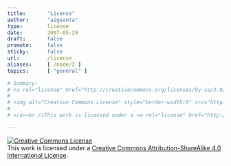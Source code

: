 ```yaml
---
title:       "License"
author:      "aigeanta"
type:        license
date:        2007-05-29
draft:       false
promote:     false
sticky:      false
url:         /license
aliases:     [ /node/2 ]
topics:      [ "general" ]

# Summary:
# <a rel="license" href="http://creativecommons.org/licenses/by-sa/3.0/">
#
# <img alt="Creative Commons License" style="border-width:0" src="http://i.creativecommons.org/l/by-sa/3.0/88x31.png" />
#
# </a><br />This work is licensed under a <a rel="license" href="http://creativecommons.org/licenses/by-sa/3.0/">Creative Commons Attribution-Share Alike 3.0 License</a>.

---
```

<a rel="license" href="http://creativecommons.org/licenses/by-sa/4.0/"><img alt="Creative Commons License" style="border-width:0" src="https://i.creativecommons.org/l/by-sa/4.0/88x31.png" /></a><br />This work is licensed under a <a rel="license" href="http://creativecommons.org/licenses/by-sa/4.0/">Creative Commons Attribution-ShareAlike 4.0 International License</a>.

